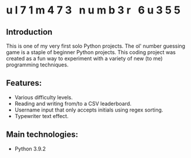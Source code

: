 # u l 7 1 m 4 7 3 &nbsp; n u m b 3 r &nbsp; 6 u 3 5 5

## Introduction
This is one of my very first solo Python projects. The ol' number guessing game is a staple of beginner Python projects. This coding project was created as a fun way to experiment with a variety of new (to me) programming techniques.

## Features:
* Various difficulty levels.
* Reading and writing from/to a CSV leaderboard.
* Username input that only accepts initials using regex sorting.
* Typewriter text effect.

## Main technologies:
* Python 3.9.2

<!--- ctrl-shift-v to open preview --->